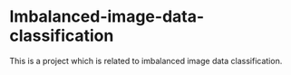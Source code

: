 # Imbalanced-image-data-classification
This is a project which is related to imbalanced image data classification.
